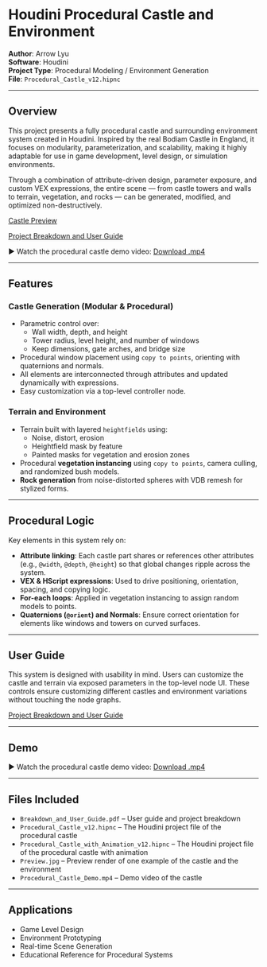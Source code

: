 # Houdini Procedural Castle and Environment

**Author**: Arrow Lyu  
**Software**: Houdini  
**Project Type**: Procedural Modeling / Environment Generation  
**File**: `Procedural_Castle_v12.hipnc` 

---

##  Overview

This project presents a fully procedural castle and surrounding environment system created in Houdini. Inspired by the real Bodiam Castle in England, it focuses on modularity, parameterization, and scalability, making it highly adaptable for use in game development, level design, or simulation environments.

Through a combination of attribute-driven design, parameter exposure, and custom VEX expressions, the entire scene — from castle towers and walls to terrain, vegetation, and rocks — can be generated, modified, and optimized non-destructively.

[Castle Preview](./Preview.jpg)

[Project Breakdown and User Guide](./Breakdown_and_User_Guide.pdf)

▶ Watch the procedural castle demo video: [Download .mp4](./Procedural_Castle_Demo.mp4)

---

##  Features

###  Castle Generation (Modular & Procedural)

- Parametric control over:
  - Wall width, depth, and height
  - Tower radius, level height, and number of windows
  - Keep dimensions, gate arches, and bridge size
- Procedural window placement using `copy to points`, orienting with quaternions and normals.
- All elements are interconnected through attributes and updated dynamically with expressions.
- Easy customization via a top-level controller node.

###  Terrain and Environment

- Terrain built with layered `heightfields` using:
  - Noise, distort, erosion
  - Heightfield mask by feature
  - Painted masks for vegetation and erosion zones
- Procedural **vegetation instancing** using `copy to points`, camera culling, and randomized bush models.
- **Rock generation** from noise-distorted spheres with VDB remesh for stylized forms.

---

##  Procedural Logic

Key elements in this system rely on:

- **Attribute linking**: Each castle part shares or references other attributes (e.g., `@width`, `@depth`, `@height`) so that global changes ripple across the system.
- **VEX & HScript expressions**: Used to drive positioning, orientation, spacing, and copying logic.
- **For-each loops**: Applied in vegetation instancing to assign random models to points.
- **Quaternions (`@orient`) and Normals**: Ensure correct orientation for elements like windows and towers on curved surfaces.

---

##  User Guide

This system is designed with usability in mind. Users can customize the castle and terrain via exposed parameters in the top-level node UI. These controls ensure customizing different castles and environment variations without touching the node graphs.

[Project Breakdown and User Guide](./Breakdown_and_User_Guide.pdf)

---

##  Demo 

▶ Watch the procedural castle demo video: [Download .mp4](./Procedural_Castle_Demo.mp4)

---

##  Files Included

- `Breakdown_and_User_Guide.pdf` – User guide and project breakdown
- `Procedural_Castle_v12.hipnc` – The Houdini project file of the procedural castle
- `Procedural_Castle_with_Animation_v12.hipnc` – The Houdini project file of the procedural castle with animation
- `Preview.jpg` – Preview render of one example of the castle and the environment
- `Procedural_Castle_Demo.mp4` – Demo video of the castle

---

##  Applications

- Game Level Design
- Environment Prototyping
- Real-time Scene Generation
- Educational Reference for Procedural Systems


